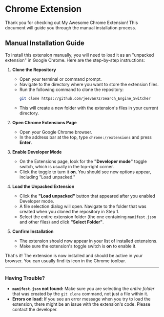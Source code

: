 # Chrome Extension

Thank you for checking out My Awesome Chrome Extension! This document will guide you through the manual installation process.

## Manual Installation Guide

To install this extension manually, you will need to load it as an "unpacked extension" in Google Chrome. Here are the step-by-step instructions:

1.  **Clone the Repository**
    * Open your terminal or command prompt.
    * Navigate to the directory where you want to store the extension files.
    * Run the following command to clone the repository:
        ```bash
        git clone https://github.com/jeevan72/Search_Engine_Switcher
        ```
    * This will create a new folder with the extension's files in your current directory.

2.  **Open Chrome Extensions Page**
    * Open your Google Chrome browser.
    * In the address bar at the top, type `chrome://extensions` and press **Enter**.

3.  **Enable Developer Mode**
    * On the Extensions page, look for the **"Developer mode"** toggle switch, which is usually in the top-right corner.
    * Click the toggle to turn it **on**. You should see new options appear, including "Load unpacked."

4.  **Load the Unpacked Extension**
    * Click the **"Load unpacked"** button that appeared after you enabled Developer mode.
    * A file selection dialog will open. Navigate to the folder that was created when you cloned the repository in Step 1.
    * Select the entire extension folder (the one containing `manifest.json` and other files) and click **"Select Folder"**.

5.  **Confirm Installation**
    * The extension should now appear in your list of installed extensions.
    * Make sure the extension's toggle switch is **on** to enable it.

That's it! The extension is now installed and should be active in your browser. You can usually find its icon in the Chrome toolbar.

---

### Having Trouble?

* **`manifest.json` not found:** Make sure you are selecting the *entire folder* that was created by the `git clone` command, not just a file within it.
* **Errors on load:** If you see an error message when you try to load the extension, there might be an issue with the extension's code. Please contact the developer.

